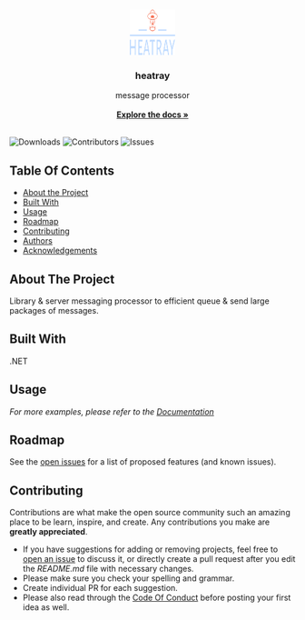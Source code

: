 <br/>
<p align="center">
  <a href="https://github.com/lukevkc/heatray">
    <img src="heatray-logo-no-background.png" alt="Logo" width="80" height="80">
  </a>

  <h3 align="center">heatray</h3>

  <p align="center">
    message processor
    <br/>
    <br/>
    <a href="https://github.com/lukevkc/heatray"><strong>Explore the docs »</strong></a>
    <br/>
    <br/>
  </p>
</p>

![Downloads](https://img.shields.io/github/downloads/lukevkc/heatray/total) ![Contributors](https://img.shields.io/github/contributors/lukevkc/heatray?color=dark-green) ![Issues](https://img.shields.io/github/issues/lukevkc/heatray) 

## Table Of Contents

* [About the Project](#about-the-project)
* [Built With](#built-with)
* [Usage](#usage)
* [Roadmap](#roadmap)
* [Contributing](#contributing)
* [Authors](#authors)
* [Acknowledgements](#acknowledgements)

## About The Project

Library & server messaging processor to efficient queue & send large packages of messages.

## Built With

.NET

## Usage


_For more examples, please refer to the [Documentation](https://example.com)_

## Roadmap

See the [open issues](https://github.com/lukevkc/heatray/issues) for a list of proposed features (and known issues).

## Contributing

Contributions are what make the open source community such an amazing place to be learn, inspire, and create. Any contributions you make are **greatly appreciated**.
* If you have suggestions for adding or removing projects, feel free to [open an issue](https://github.com/lukevkc/heatray/issues/new) to discuss it, or directly create a pull request after you edit the *README.md* file with necessary changes.
* Please make sure you check your spelling and grammar.
* Create individual PR for each suggestion.
* Please also read through the [Code Of Conduct](https://github.com/lukevkc/heatray/blob/main/CODE_OF_CONDUCT.md) before posting your first idea as well.
